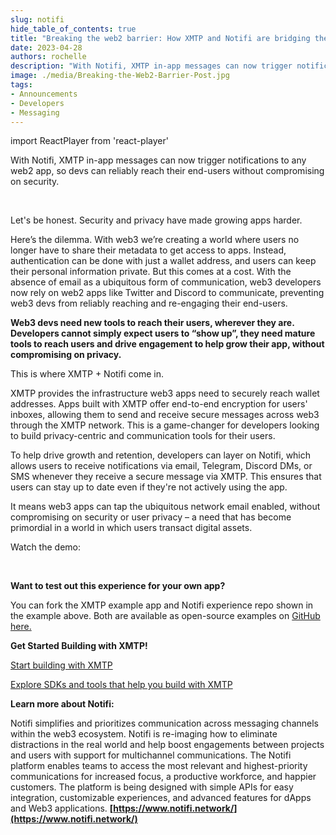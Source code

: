 ```yaml
---
slug: notifi
hide_table_of_contents: true
title: "Breaking the web2 barrier: How XMTP and Notifi are bridging the gap for web3 apps with web2 notifications"
date: 2023-04-28
authors: rochelle
description: "With Notifi, XMTP in-app messages can now trigger notifications to any web2 app, so devs can reliably reach their end-users without compromising on security."
image: ./media/Breaking-the-Web2-Barrier-Post.jpg
tags:
- Announcements
- Developers
- Messaging
---
```

import ReactPlayer from 'react-player'

With Notifi, XMTP in-app messages can now trigger notifications to any web2 app, so devs can reliably reach their end-users without compromising on security.

<ReactPlayer width="100%" controls url='/img/XMTP-NOTIFI-DEMO.mp4' playing="true" loop="true" />

<br/>

<!--truncate-->

Let's be honest. Security and privacy have made growing apps harder.

Here’s the dilemma. With web3 we’re creating a world where users no longer have to share their metadata to get access to apps. Instead, authentication can be done with just a wallet address, and users can keep their personal information private. But this comes at a cost. With the absence of email as a ubiquitous form of communication, web3 developers now rely on web2 apps like Twitter and Discord to communicate, preventing web3 devs from reliably reaching and re-engaging their end-users.

**Web3 devs need new tools to reach their users, wherever they are. Developers cannot simply expect users to “show up”, they need mature tools to reach users and drive engagement to help grow their app, without compromising on privacy.**

This is where XMTP + Notifi come in.

XMTP provides the infrastructure web3 apps need to securely reach wallet addresses. Apps built with XMTP offer end-to-end encryption for users' inboxes, allowing them to send and receive secure messages across web3 through the XMTP network. This is a game-changer for developers looking to build privacy-centric and communication tools for their users.

To help drive growth and retention, developers can layer on Notifi, which allows users to receive notifications via email, Telegram, Discord DMs, or SMS whenever they receive a secure message via XMTP. This ensures that users can stay up to date even if they're not actively using the app.

It means web3 apps can tap the ubiquitous network email enabled, without compromising on security or user privacy – a need that has become primordial in a world in which users transact digital assets.

Watch the demo:

<ReactPlayer width="100%" controls url='https://www.youtube.com/watch?v=WqnCd-kGqzg' />

<br/>

**Want to test out this experience for your own app?**

You can fork the XMTP example app and Notifi experience repo shown in the example above. Both are available as open-source examples on [GitHub here.](https://github.com/nimesh-notifi/xmtp-inbox-web/commit/a08e906f13bda56461a78aba5818a6687dbfcfc6) 

**Get Started Building with XMTP!**

[Start building with XMTP](/docs/dev-concepts/start-building)

[Explore SDKs and tools that help you build with XMTP](/sdks-and-tools)

**Learn more about Notifi:**

Notifi simplifies and prioritizes communication across messaging channels within the web3 ecosystem. Notifi is re-imaging how to eliminate distractions in the real world and help boost engagements between projects and users with support for multichannel communications. The Notifi platform enables teams to access the most relevant and highest-priority communications for increased focus, a productive workforce, and happier customers. The platform is being designed with simple APIs for easy integration, customizable experiences, and advanced features for dApps and Web3 applications. **[https://www.notifi.network/](https://www.notifi.network/)**
